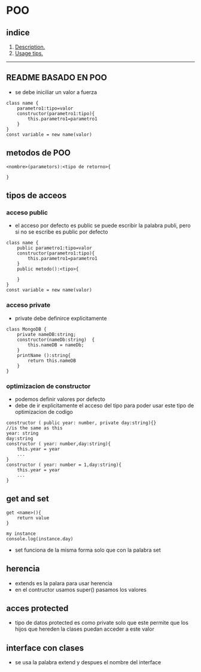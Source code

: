 # POO
## indice
1. [ Description. ](#desc)
2. [ Usage tips. ](#usage)
***
## README BASADO EN POO
- se debe iniciliar un valor a fuerza
```
class name {
    parametro1:tipo=valor
    constructor(parametro1:tipo){
        this.parametro1=parametro1
    }
}
const variable = new name(valor)
```
<a name="desc"></a>
## metodos de POO
```
<nombre>(parametors):<tipo de retorno>{

}
```
## tipos de acceos
### acceso public
- el acceso por defecto es public se puede escribir la palabra publi, pero si no se escribe es public por defecto
```
class name {
    public parametro1:tipo=valor
    constructor(parametro1:tipo){
        this.parametro1=parametro1
    }
    public metodo():<tipo>{

    }
}
const variable = new name(valor)
```
### acceso private
- private debe definirce explicitamente
```
class MongoDB {
    private nameDB:string;
    constructor(nameDb:string)  {
        this.nameDB = nameDb;
    }
    printName ():string{
        return this.nameDB
    }
} 
```
### optimizacion de constructor
- podemos definir valores por defecto
- debe de ir explicitamente el acceso del tipo para poder usar este tipo de optimizacion de codigo
```
constructor ( public year: number, private day:string){}
//is the same as this
year: string
day:string
constructor ( year: number,day:string){
    this.year = year
    ...
}
constructor ( year: number = 1,day:string){
    this.year = year
    ...
}
```
## get and set
```
get <name>(){
    return value
}

my instance
console.log(instance.day)
```

- set funciona de la misma forma solo que con la palabra set

## herencia
- extends es la palara para usar herencia
- en el contructor usamos super() pasamos los valores
## acces protected
- tipo de datos protected es como private solo que este permite que los hijos que hereden la clases puedan acceder a este valor
## interface con clases
- se usa la palabra extend y despues el nombre del interface 